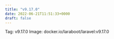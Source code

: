 ```yaml
---
title: "v9.17.0"
date: 2022-06-21T11:51:33+0000
draft: false
---
```


Tag: v9.17.0
Image: docker.io/laraboot/laravel:v9.17.0
